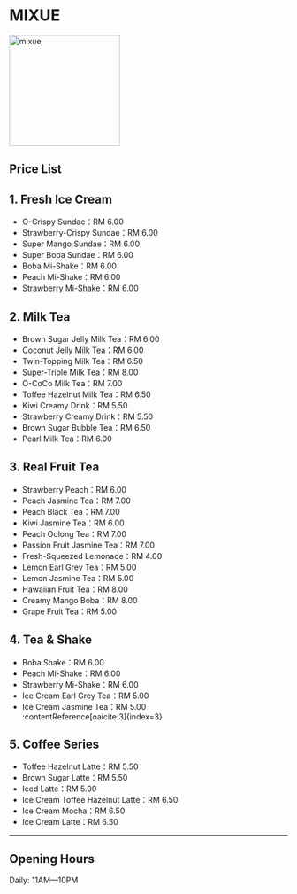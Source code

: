 ﻿# MIXUE

<img src="https://s3.tebi.io/img.xmummap.com/G_mixue.logo.png"
width="200"
height="200"
alt="mixue">

## Price List


## 1. Fresh Ice Cream 
- O-Crispy Sundae：RM 6.00  
- Strawberry-Crispy Sundae：RM 6.00  
- Super Mango Sundae：RM 6.00  
- Super Boba Sundae：RM 6.00  
- Boba Mi-Shake：RM 6.00  
- Peach Mi-Shake：RM 6.00  
- Strawberry Mi-Shake：RM 6.00  


## 2. Milk Tea 
- Brown Sugar Jelly Milk Tea：RM 6.00  
- Coconut Jelly Milk Tea：RM 6.00  
- Twin-Topping Milk Tea：RM 6.50  
- Super-Triple Milk Tea：RM 8.00  
- O-CoCo Milk Tea：RM 7.00  
- Toffee Hazelnut Milk Tea：RM 6.50  
- Kiwi Creamy Drink：RM 5.50  
- Strawberry Creamy Drink：RM 5.50  
- Brown Sugar Bubble Tea：RM 6.50  
- Pearl Milk Tea：RM 6.00  


## 3. Real Fruit Tea
- Strawberry Peach：RM 6.00  
- Peach Jasmine Tea：RM 7.00  
- Peach Black Tea：RM 7.00  
- Kiwi Jasmine Tea：RM 6.00  
- Peach Oolong Tea：RM 7.00  
- Passion Fruit Jasmine Tea：RM 7.00  
- Fresh-Squeezed Lemonade：RM 4.00  
- Lemon Earl Grey Tea：RM 5.00  
- Lemon Jasmine Tea：RM 5.00  
- Hawaiian Fruit Tea：RM 8.00  
- Creamy Mango Boba：RM 8.00  
- Grape Fruit Tea：RM 5.00  


## 4. Tea & Shake 
- Boba Shake：RM 6.00  
- Peach Mi-Shake：RM 6.00  
- Strawberry Mi-Shake：RM 6.00  
- Ice Cream Earl Grey Tea：RM 5.00  
- Ice Cream Jasmine Tea：RM 5.00  
:contentReference[oaicite:3]{index=3}

## 5. Coffee Series
- Toffee Hazelnut Latte：RM 5.50  
- Brown Sugar Latte：RM 5.50  
- Iced Latte：RM 5.00  
- Ice Cream Toffee Hazelnut Latte：RM 6.50  
- Ice Cream Mocha：RM 6.50  
- Ice Cream Latte：RM 6.50  

---

## Opening Hours

Daily: 11AM—10PM

